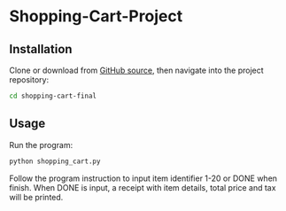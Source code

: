 # Shopping-Cart-Project

## Installation

Clone or download from [GitHub source](https://github.com/SnowZhao321/shopping-cart-final), then navigate into the project repository:

```sh
cd shopping-cart-final
```

## Usage

Run the program:

```py
python shopping_cart.py
```
Follow the program instruction to input item identifier 1-20 or DONE when finish. When DONE is input, a receipt with item details, total price and tax will be printed. 


